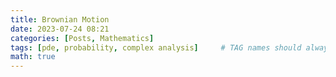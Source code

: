 ```yaml
---
title: Brownian Motion
date: 2023-07-24 08:21
categories: [Posts, Mathematics]
tags: [pde, probability, complex analysis]     # TAG names should always be lowercase
math: true
---
```


